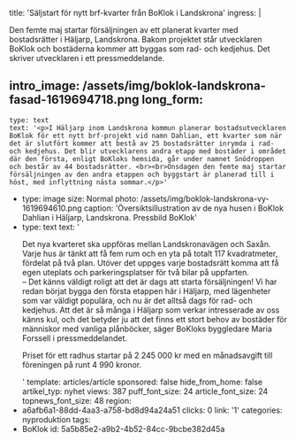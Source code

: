 title: 'Säljstart för nytt brf-kvarter från BoKlok i Landskrona'
ingress: |
  <p>Den femte maj startar försäljningen av ett planerat kvarter med bostadsrätter i Häljarp, Landskrona. Bakom projektet står utvecklaren BoKlok och bostäderna kommer att byggas som rad- och kedjehus. Det skriver utvecklaren i ett pressmeddelande.
  </p>
  
intro_image: /assets/img/boklok-landskrona-fasad-1619694718.png
long_form:
  -
    type: text
    text: '<p>I Häljarp inom Landskrona kommun planerar bostadsutvecklaren BoKlok för ett nytt brf-projekt vid namn Dahlian, ett kvarter som när det är slutfört kommer att bestå av 25 bostadsrätter inrymda i rad- och kedjehus. Det blir utvecklarens andra etapp med bostäder i området där den första, enligt BoKloks hemsida, går under namnet Snödroppen och består av 44 bostadsrätter. <br><br>Onsdagen den femte maj startar försäljningen av den andra etappen och byggstart är planerad till i höst, med inflyttning nästa sommar.</p>'
  -
    type: image
    size: Normal
    photo: /assets/img/boklok-landskrona-vy-1619694610.png
    caption: 'Översiktsillustration av de nya husen i BoKlok Dahlian i Häljarp, Landskrona. Pressbild BoKlok'
  -
    type: text
    text: '<p>Det nya kvarteret ska uppföras mellan Landskronavägen och Saxån. Varje hus är tänkt att få fem rum och en yta på totalt 117 kvadratmeter, fördelat på två plan. Utöver det uppges varje bostadsrätt komma att få egen uteplats och parkeringsplatser för två bilar på uppfarten.&nbsp;<br>– Det känns väldigt roligt att det är dags att starta försäljningen! Vi har redan börjat bygga den första etappen här i Häljarp, med lägenheter som var väldigt populära, och nu är det alltså dags för rad- och kedjehus. Att det är så många i Häljarp som verkar intresserade av oss känns kul, och det betyder ju att det finns ett stort behov av bostäder för människor med vanliga plånböcker, säger BoKloks byggledare Maria Forssell i pressmeddelandet.</p><p>Priset för ett radhus startar på 2 245 000 kr med en månadsavgift till föreningen på runt 4 990 kronor.</p>'
template: articles/article
sponsored: false
hide_from_home: false
artikel_typ: nyhet
views: 387
puff_font_size: 24
article_font_size: 24
topnews_font_size: 48
region:
  - a6afb6a1-88dd-4aa3-a758-bd8d94a24a51
clicks: 0
link: '1'
categories: nyproduktion
tags:
  - BoKlok
id: 5a5b85e2-a9b2-4b52-84cc-9bcbe382d45a
